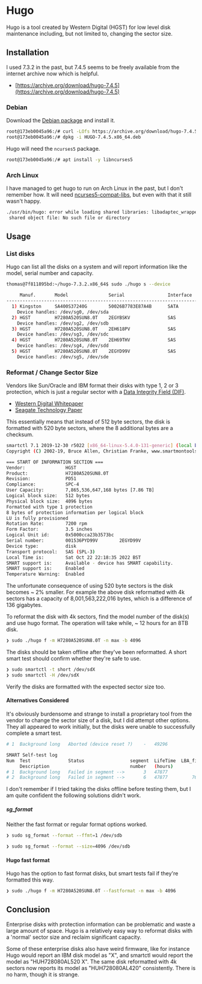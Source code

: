 # Hugo

Hugo is a tool created by Western Digital (HGST) for low level disk
maintenance including, but not limited to, changing the sector size.

## Installation

I used 7.3.2 in the past, but 7.4.5 seems to be freely available from the
internet archive now which is helpful.

- [https://archive.org/download/hugo-7.4.5](https://archive.org/download/hugo-7.4.5)

### Debian

Download the [Debian package] and install it.

[Debian package]: https://archive.org/download/hugo-7.4.5/HUGO-7.4.5.x86_64.deb

```sh
root@173eb0045a96:/# curl -LOfs https://archive.org/download/hugo-7.4.5/HUGO-7.4.5.x86_64.deb
root@173eb0045a96:/# dpkg -i HUGO-7.4.5.x86_64.deb
```

Hugo will need the `ncurses5` package.

```sh
root@173eb0045a96:/# apt install -y libncurses5
```

### Arch Linux

I have managed to get hugo to run on Arch Linux in the past, but I don't
remember how. It will need [ncurses5-compat-libs], but even with that it still wasn't happy.

[ncurses5-compat-libs]: https://aur.archlinux.org/packages/ncurses5-compat-libs

```sh
./usr/bin/hugo: error while loading shared libraries: libadaptec_wrapper.so: cannot open
 shared object file: No such file or directory
```

## Usage

### List disks

Hugo can list all the disks on a system and will report information like the
model, serial number and capacity.

```sh
thomas@7f811895bd:~/hugo-7.3.2.x86_64$ sudo ./hugo s --device

     Manuf.       Model               Serial                Interface   Capacity  Type  Firmware
-----------------------------------------------------------------------------------------------------------
  1) Kingston     SA400S37240G        50026B7783E87A4B      SATA        240   GB   SSD   SBFK62B3
    Device handles: /dev/sg0, /dev/sda
  2) HGST         H7280A520SUN8.0T    2EGYBSKV              SAS         7865  GB   HDD   PD51
    Device handles: /dev/sg2, /dev/sdb
  3) HGST         H7280A520SUN8.0T    2EH618PV              SAS         7865  GB   HDD   PD51
    Device handles: /dev/sg3, /dev/sdc
  4) HGST         H7280A520SUN8.0T    2EH69THV              SAS         7865  GB   HDD   PD51
    Device handles: /dev/sg4, /dev/sdd
  5) HGST         H7280A520SUN8.0T    2EGYD99V              SAS         7865  GB   HDD   PD51
    Device handles: /dev/sg5, /dev/sde
```

### Reformat / Change Sector Size

Vendors like Sun/Oracle and IBM format their disks with type 1, 2 or 3
protection, which is just a regular sector with a [Data Integrity Field (DIF)].

[Data Integrity Field (DIF)]: https://en.wikipedia.org/wiki/Data_Integrity_Field

- [Western Digital Whitepaper](https://documents.westerndigital.com/content/dam/doc-library/en_us/assets/public/western-digital/collateral/white-paper/white-paper-end-to-end-data-protection.pdf)
- [Seagate Technology Paper](https://www.seagate.com/files/staticfiles/docs/pdf/whitepaper/safeguarding-data-from-corruption-technology-paper-tp621us.pdf)

This essentially means that instead of 512 byte sectors, the disk is formatted
with 520 byte sectors, where the 8 additional bytes are a checksum.

```sh
smartctl 7.1 2019-12-30 r5022 [x86_64-linux-5.4.0-131-generic] (local build)
Copyright (C) 2002-19, Bruce Allen, Christian Franke, www.smartmontools.org

=== START OF INFORMATION SECTION ===
Vendor:               HGST
Product:              H7280A520SUN8.0T
Revision:             PD51
Compliance:           SPC-4
User Capacity:        7,865,536,647,168 bytes [7.86 TB]
Logical block size:   512 bytes
Physical block size:  4096 bytes
Formatted with type 1 protection
8 bytes of protection information per logical block
LU is fully provisioned
Rotation Rate:        7200 rpm
Form Factor:          3.5 inches
Logical Unit id:      0x5000cca23b3573bc
Serial number:        001536PYD99V        2EGYD99V
Device type:          disk
Transport protocol:   SAS (SPL-3)
Local Time is:        Sat Oct 22 22:18:35 2022 BST
SMART support is:     Available - device has SMART capability.
SMART support is:     Enabled
Temperature Warning:  Enabled
```

The unfortunate consequence of using 520 byte sectors is the disk becomes
~ 2% smaller. For example the above disk reformatted with 4k sectors has a
capacity of 8,001,563,222,016 bytes, which is a difference of 136 gigabytes.

To reformat the disk with 4k sectors, find the model number of the disk(s) and
use hugo format. The operation will take while, ~ 12 hours for an 8TB disk.

```sh
❯ sudo ./hugo f -m H7280A520SUN8.0T -n max -b 4096
```

The disks should be taken offline after they've been reformatted. A short smart
test should confirm whether they're safe to use.

```sh
❯ sudo smartctl -t short /dev/sdX
❯ sudo smartctl -H /dev/sdX
```

Verify the disks are formatted with the expected sector size too.

#### Alternatives Considered

It's obviously burdensome and strange to install a proprietary tool from the
vendor to change the sector size of a disk, but I did attempt other options.
They all appeared to work initially, but the disks were unable to successfully
complete a smart test.

```sh
# 1  Background long   Aborted (device reset ?)    -   49296                 - [-   -    -]
```

```sh
SMART Self-test log
Num  Test              Status                 segment  LifeTime  LBA_first_err [SK ASC ASQ]
     Description                              number   (hours)
# 1  Background long   Failed in segment -->       3   47877                 - [0x1 0xb 0x97]
# 2  Background long   Failed in segment -->       6   47877         764900874 [0x3 0x5d 0x1]
```

I don't remember if I tried taking the disks offline
before testing them, but I am quite confident the following solutions didn't
work.

##### sg_format

Neither the fast format or regular format options worked.

```sh
❯ sudo sg_format --format --ffmt=1 /dev/sdb
```

```sh
❯ sudo sg_format --format --size=4096 /dev/sdb
```

#### Hugo fast format

Hugo has the option to fast format disks, but smart tests fail if they're
formatted this way.

```sh
❯ sudo ./hugo f -m H7280A520SUN8.0T --fastformat -n max -b 4096
```

## Conclusion

Enterprise disks with protection information can be problematic and waste a
large amount of space. Hugo is a relatively easy way to reformat disks with a
'normal' sector size and reclaim significant capacity.

Some of these enterprise disks also have weird firmware, like for instance Hugo
would report an IBM disk model as "X", and smartctl would report the model as
"HUH728080AL520 X". The same disk reformatted with 4k sectors now reports its
model as "HUH728080AL420" consistently. There is no harm, though it is strange.
